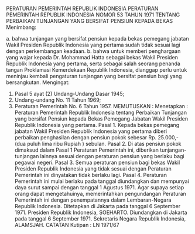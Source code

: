  PERATURAN PEMERINTAH REPUBLIK INDONESIA PERATURAN PEMERINTAH REPUBLIK INDONESIA NOMOR 53 TAHUN 1971 TENTANG PERBAIKAN TUNJANGAN YANG BERSIFAT PENSIUN KEPADA BEKAS
Menimbang:

a. bahwa tunjangan yang bersifat pensiun kepada bekas pemegang jabatan Wakil Presiden Republik Indonesia yang pertama sudah tidak sesuai lagi dengan perkembangan keadaan.
b. bahwa untuk memberi penghargaan yang wajar kepada Dr. Mohammad Hatta sebagai bekas Wakil Presiden Republik Indonesia yang pertama, serta sebagai salah seorang penanda tangan Proklamasi Kemerdekaan Republik Indonesia, dianggap perlu untuk meninjau kembali pengaturan tunjangan yang bersifat pensiun bagi yang bersangkutan.
Mengingat:

1. Pasal 5 ayat (2) Undang-Undang Dasar 1945;
2. Undang-undang No. 11 Tahun 1969;
3. Peraturan Pemerintah No. 6 Tahun 1957.
MEMUTUSKAN :
 Menetapkan : Peraturan Pemerintah Republik Indonesia tentang Perbaikan Tunjangan yang bersifat Pensiun kepada Bekas Pemegang Jabatan Wakil Presiden Republik Indonesia yang pertama. Pasal 1. Kepada bekas pemegang jabatan Wakil Presiden Republik Indonesia yang pertama diberi perbaikan penghasilan dengan pensiun pokok sebesar Rp. 25.000,- (dua puluh lima ribu Rupiah ) sebulan. Pasal 2. Di atas pensiun pokok dimaksud dalam Pasal 1 Peraturan Pemerintah ini, diberikan tunjangan-tunjangan lainnya sesuai dengan peraturan pensiun yang berlaku bagi pegawai negeri. Pasal 3. Semua peraturan pensiun bagi bekas Wakil Presiden Republik Indonesia yang tidak sesuai dengan Peraturan Pemerintah ini dinyatakan tidak berlaku lagi. Pasal 4. Peraturan Pemerintah ini mulai berlaku pada tanggal diundangkan dan mempunyai daya surut sampai dengan tanggal 1 Agustus 1971. Agar supaya setiap orang dapat mengetahuinya, memerintahkan pengundangan Peraturan Pemerintah ini dengan penempatannya dalam Lembaran-Negara Republik Indonesia. Ditetapkan di Jakarta pada tanggal 6 September 1971. Presiden Republik Indonesia, SOEHARTO. Diundangkan di Jakarta pada tanggal 6 September 1971. Sekretaris Negara Republik Indonesia, ALAMSJAH. CATATAN Kutipan : LN 1971/67